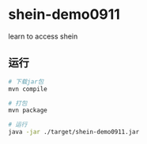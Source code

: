 # shein-demo0911

learn to access shein

## 运行

```sh
# 下载jar包
mvn compile

# 打包
mvn package

# 运行
java -jar ./target/shein-demo0911.jar
```
